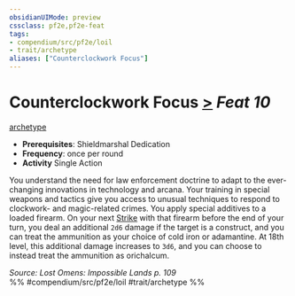 ```yaml
---
obsidianUIMode: preview
cssclass: pf2e,pf2e-feat
tags:
- compendium/src/pf2e/loil
- trait/archetype
aliases: ["Counterclockwork Focus"]
---
```

# Counterclockwork Focus  [>](../../Rules/core-rulebook/chapter-9-playing-the-game.md#Actions "Single Action") *Feat 10*  
[archetype](../../Rules/traits/archetype.md)  

- **Prerequisites**: Shieldmarshal Dedication
- **Frequency**: once per round
- **Activity** Single Action

You understand the need for law enforcement doctrine to adapt to the ever-changing innovations in technology and arcana. Your training in special weapons and tactics give you access to unusual techniques to respond to clockwork- and magic-related crimes. You apply special additives to a loaded firearm. On your next [Strike](../../Rules/actions/strike.md) with that firearm before the end of your turn, you deal an additional `2d6` damage if the target is a construct, and you can treat the ammunition as your choice of cold iron or adamantine. At 18th level, this additional damage increases to `3d6`, and you can choose to instead treat the ammunition as orichalcum.

*Source: Lost Omens: Impossible Lands p. 109*  
%% #compendium/src/pf2e/loil #trait/archetype %%